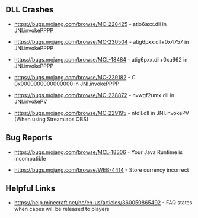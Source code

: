 ## DLL Crashes
- https://bugs.mojang.com/browse/MC-228425 - atio6axx.dll in JNI.invokePPPP

- https://bugs.mojang.com/browse/MC-230504 - atig6pxx.dll+0x4757 in JNI.invokePPPP

- https://bugs.mojang.com/browse/MCL-18484 - atig6pxx.dll+0xa662 in JNI.invokePPPP

- https://bugs.mojang.com/browse/MC-229182 - C 0x0000000000000000 in JNI.invokePPPP

- https://bugs.mojang.com/browse/MC-228872 - nvwgf2umx.dll in JNI.invokePV

- https://bugs.mojang.com/browse/MC-229195 - ntdll.dll in JNI.invokePV (When using Streamlabs OBS)

## Bug Reports
- https://bugs.mojang.com/browse/MCL-18306 - Your Java Runtime is incompatible

- https://bugs.mojang.com/browse/WEB-4414 - Store currency incorrect

## Helpful Links
- https://help.minecraft.net/hc/en-us/articles/360050865492 - FAQ states when capes will be released to players
